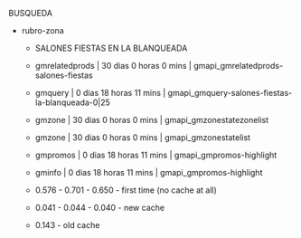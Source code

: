 

BUSQUEDA
 - rubro-zona
   - SALONES FIESTAS EN LA BLANQUEADA
   - gmrelatedprods | 30 dias 0 horas 0 mins   | gmapi_gmrelatedprods-salones-fiestas
   - gmquery        |  0 dias 18 horas 11 mins | gmapi_gmquery-salones-fiestas-la-blanqueada-0|25
   - gmzone         | 30 dias 0 horas 0 mins   | gmapi_gmzonestatezonelist
   - gmzone         | 30 dias 0 horas 0 mins   | gmapi_gmzonestatelist
   - gmpromos       |  0 dias 18 horas 11 mins | gmapi_gmpromos-highlight
   - gminfo         |  0 dias 18 horas 11 mins | gmapi_gmpromos-highlight

   - 0.576 - 0.701 - 0.650 - first time (no cache at all)
   - 0.041 - 0.044 - 0.040 - new cache
   - 0.143 - old cache